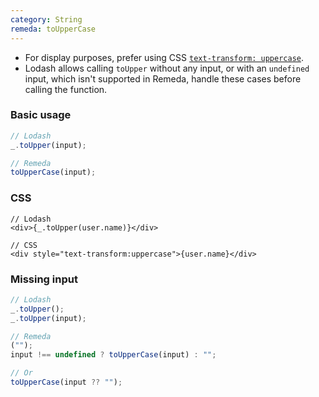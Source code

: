 ```yaml
---
category: String
remeda: toUpperCase
---
```


- For display purposes, prefer using CSS [`text-transform: uppercase`](https://developer.mozilla.org/en-US/docs/Web/CSS/text-transform#uppercase).
- Lodash allows calling `toUpper` without any input, or with an `undefined`
  input, which isn't supported in Remeda, handle these cases before calling the
  function.

### Basic usage

```ts
// Lodash
_.toUpper(input);

// Remeda
toUpperCase(input);
```

### CSS

```tsx
// Lodash
<div>{_.toUpper(user.name)}</div>

// CSS
<div style="text-transform:uppercase">{user.name}</div>
```

### Missing input

```ts
// Lodash
_.toUpper();
_.toUpper(input);

// Remeda
("");
input !== undefined ? toUpperCase(input) : "";

// Or
toUpperCase(input ?? "");
```

